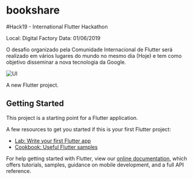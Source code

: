 # bookshare

#Hack19 - International Flutter Hackathon

Local: Digital Factory 
Data: 01/06/2019

O desafio organizado pela Comunidade Internacional de Flutter será realizado em vários lugares do mundo no mesmo dia (Hoje) e tem como objetivo disseminar a nova tecnologia da Google.

![UI](preview.png)

A new Flutter project.

## Getting Started

This project is a starting point for a Flutter application.

A few resources to get you started if this is your first Flutter project:

- [Lab: Write your first Flutter app](https://flutter.dev/docs/get-started/codelab)
- [Cookbook: Useful Flutter samples](https://flutter.dev/docs/cookbook)

For help getting started with Flutter, view our 
[online documentation](https://flutter.dev/docs), which offers tutorials, 
samples, guidance on mobile development, and a full API reference.

